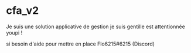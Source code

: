 # cfa_v2

Je suis une solution applicative de gestion je suis gentille est attentionnée youpi !


si besoin d'aide pour mettre en place Flo6215#6215 (Discord)

